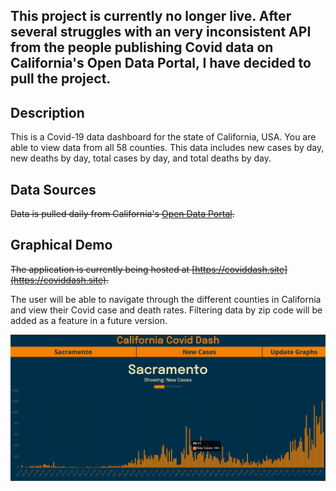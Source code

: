 ## This project is currently no longer live. After several struggles with an very inconsistent API from the people publishing Covid data on California's Open Data Portal, I have decided to pull the project.

## Description
This is a Covid-19 data dashboard for the state of California, USA. You are able to view data from all 58 counties. This data includes new cases by day, new deaths by day, total cases by day, and total deaths by day.

## Data Sources
~~Data is pulled daily from California's [Open Data Portal](https://data.ca.gov/dataset/590188d5-8545-4c93-a9a0-e230f0db7290/resource/926fd08f-cc91-4828-af38-bd45de97f8c3/download/statewide_cases.csv).~~

## Graphical Demo
~~The application is currently being hosted at [https://coviddash.site](https://coviddash.site).~~

The user will be able to navigate through the different counties in California and view their Covid case and death rates. Filtering data by zip code will be added as a feature in a future version.
<p align='center'>
<img src='images/coviddash.png' width=700px>
</p>
